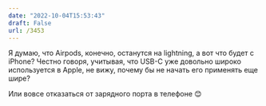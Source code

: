```yaml
---
date: "2022-10-04T15:53:43"
draft: False
url: /3453
---
```


Я думаю, что Airpods, конечно, останутся на lightning, а вот что будет с iPhone? Честно говоря, учитывая, что USB-C уже довольно широко используется в Apple, не вижу, почему бы не начать его применять еще шире?

Или вовсе отказаться от зарядного порта в телефоне 😊
